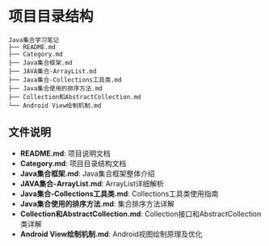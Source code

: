 # 项目目录结构

```
Java集合学习笔记
├── README.md
├── Category.md
├── Java集合框架.md
├── JAVA集合-ArrayList.md
├── Java集合-Collections工具类.md
├── Java集合使用的排序方法.md
├── Collection和AbstractCollection.md
└── Android View绘制机制.md
```

## 文件说明

- **README.md**: 项目说明文档
- **Category.md**: 项目目录结构文档
- **Java集合框架.md**: Java集合框架整体介绍
- **JAVA集合-ArrayList.md**: ArrayList详细解析
- **Java集合-Collections工具类.md**: Collections工具类使用指南
- **Java集合使用的排序方法.md**: 集合排序方法详解
- **Collection和AbstractCollection.md**: Collection接口和AbstractCollection类详解
- **Android View绘制机制.md**: Android视图绘制原理及优化
